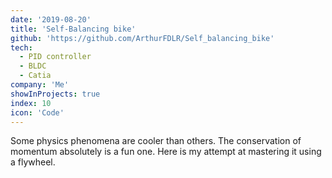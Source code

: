 ```yaml
---
date: '2019-08-20'
title: 'Self-Balancing bike'
github: 'https://github.com/ArthurFDLR/Self_balancing_bike'
tech:
  - PID controller
  - BLDC
  - Catia
company: 'Me'
showInProjects: true
index: 10
icon: 'Code'
---
```


Some physics phenomena are cooler than others. The conservation of momentum absolutely is a fun one. Here is my attempt at mastering it using a flywheel.
